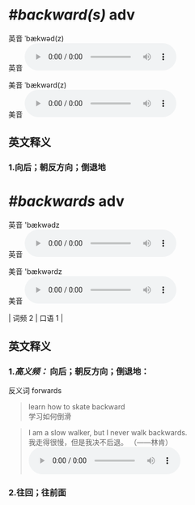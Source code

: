 # ***\#backward(s)*** adv
英音 ˈbækwəd(z)  
英音
<audio src="./media/backward(s)1_AAC.aac" controls="controls"></audio>

美音 ˈbækwərd(z)  
美音
<audio src="./media/backward(s)2_AAC.aac" controls="controls"></audio>



  

英文释义
---
### 1.**向后；朝反方向；倒退地**  


# ***\#backwards*** adv
英音 'bækwədz  
英音
<audio src="./media/backwards-B.aac" controls="controls"></audio>

美音 'bækwərdz  
美音
<audio src="./media/backwards.aac" controls="controls"></audio>



| 词频 2 | 口语 1 |  

英文释义
---
### 1.*高义频：* **向后；朝反方向；倒退地：**  
反义词 forwards 

 > learn how to skate backward  
 > 学习如何倒滑    

 > I am a slow walker, but I never walk backwards.   
 > 我走得很慢，但是我决不后退。  （——林肯）  
<audio src="./media/backwards-1.aac" controls="controls"></audio>

### 2.**往回；往前面**  


